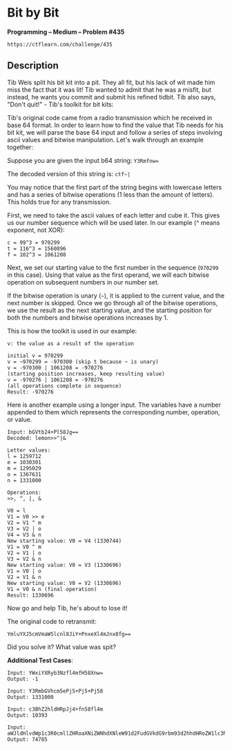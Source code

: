# Bit by Bit

**Programming – Medium – Problem #435**

`https://ctflearn.com/challenge/435`


## Description

Tib Weis split his bit kit into a pit. They all fit, but his lack of wit made
him miss the fact that it was lit! Tib wanted to admit that he was a misfit, but
instead, he wants you commit and submit his refined tidbit. Tib also says,
"Don't quit!" - Tib's toolkit for bit kits:

Tib's original code came from a radio transmission which he received in base 64
format. In order to learn how to find the value that Tib needs for his bit kit,
we will parse the base 64 input and follow a series of steps involving ascii
values and bitwise manipulation. Let's walk through an example together:

Suppose you are given the input b64 string: `Y3Rmfnw=`

The decoded version of this string is: `ctf~|`

You may notice that the first part of the string begins with lowercase letters
and has a series of bitwise operations (1 less than the amount of letters). This
holds true for any transmission.

First, we need to take the ascii values of each letter and cube it. This gives
us our number sequence which will be used later. In our example (^ means
exponent, not XOR):

```text
c = 99^3 = 970299
t = 116^3 = 1560896
f = 102^3 = 1061208
```

Next, we set our starting value to the first number in the sequence (`970299` in
this case). Using that value as the first operand, we will each bitwise
operation on subsequent numbers in our number set.

If the bitwise operation is unary (`~`), it is applied to the current value, and
the next number is skipped. Once we go through all of the bitwise operations, we
use the result as the next starting value, and the starting position for both
the numbers and bitwise operations increases by 1.

This is how the toolkit is used in our example:

```
v: the value as a result of the operation

initial v = 970299
v = ~970299 = -970300 (skip t because ~ is unary)
v = -970300 | 1061208 = -970276
(starting position increases, keep resulting value)
v = -970276 | 1061208 = -970276
(all operations complete in sequence)
Result: -970276
```

Here is another example using a longer input. The variables have a number
appended to them which represents the corresponding number, operation, or value.

```text
Input: bGVtb24+Pl58Jg==
Decoded: lemon>>^|&

Letter values:
l = 1259712
e = 1030301
m = 1295029
o = 1367631
n = 1331000

Operations:
>>, ^, |, &

V0 = l
V1 = V0 >> e
V2 = V1 ^ m
V3 = V2 | o
V4 = V3 & n
New starting value: V0 = V4 (1330744)
V1 = V0 ^ m
V2 = V1 | o
V3 = V2 & n
New starting value: V0 = V3 (1330696)
V1 = V0 | o
V2 = V1 & n
New starting value: V0 = V2 (1330696)
V1 = V0 & n (final operation)
Result: 1330696
```

Now go and help Tib, he's about to lose it!

The original code to retransmit:

```text
YmluYXJ5cmVmaW5lcnl8JiY+PnxeXl4mJnx8fg==
```

Did you solve it? What value was spit?


**Additional Test Cases**:

```text
Input: YWxiYXRyb3Nzfl4mfH58Xnw=
Output: -1
```

```text
Input: Y3RmbGVhcm5ePj5+Pj5+Pj58
Output: 1331000
```

```text
Input: c3BhZ2hldHRpJj4+fn58fl4m
Output: 10393
```

```text
Input: aWJldHlvdWp1c3R0cmllZHRoaXNiZWNhdXNleW91d2FudGVkdG9rbm93d2hhdHRoZW1lc3NhZ2V3YXNeXj4+Xl4mfD4+fCZ8Pj4+PiZePj5+Pj5ePj5ePj4+Pj4+fj4+Pj58fiZ8fCZ8fH4+Pn4+Pn5efH5efl58fCZ8Pj5+Pj5+Pj58JiY=
Output: 74785
```
